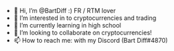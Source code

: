 - 👋 Hi, I’m @BartDiff :) FR / RTM lover
- 👀 I’m interested in to cryptocurrencies and trading 
- 🌱 I’m currently learning in high school
- 💞️ I’m looking to collaborate on cryptocurrencies!
- 📫 How to reach me: with my Discord (Bart Diff#4870)

<!---
BartDiff/BartDiff is a ✨ special ✨ repository because its `README.md` (this file) appears on your GitHub profile.
You can click the Preview link to take a look at your changes.
--->
